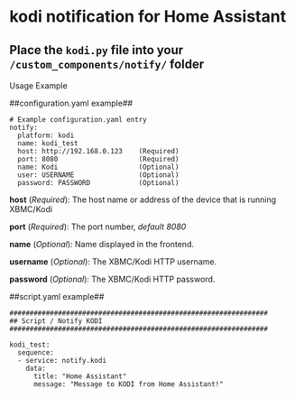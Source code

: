 # kodi notification for Home Assistant

Place the `kodi.py` file into your `/custom_components/notify/` folder
---

Usage Example

##configuration.yaml example##
```
# Example configuration.yaml entry
notify:
  platform: kodi
  name: kodi_test
  host: http://192.168.0.123    (Required)
  port: 8080                    (Required)
  name: Kodi                    (Optional)
  user: USERNAME                (Optional)
  password: PASSWORD            (Optional)
```
**host** (*Required*): The host name or address of the device that is running XBMC/Kodi

**port** (*Required*): The port number, *default 8080*

**name** (*Optional*): Name displayed in the frontend.

**username** (*Optional*): The XBMC/Kodi HTTP username.

**password** (*Optional*): The XBMC/Kodi HTTP password.




##script.yaml example##
```
################################################################
## Script / Notify KODI
################################################################

kodi_test:
  sequence:
  - service: notify.kodi
    data:
      title: "Home Assistant"
      message: "Message to KODI from Home Assistant!"
```
